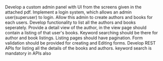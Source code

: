 Develop a custom admin panel with UI from the screens given in the attached pdf.
Implement a login system, which allows an admin user(superuser) to login.
Allow this admin to create authors and books for each users.
Develop functionality to list all the authors and books seperately.
Provide a detail view of the author, in the view page should contain a listing of that user's books.
Keyword searching should be there for author and book listings.
Listing pages should have pagination.
Form validation should be provided for  creating and Editing forms.
Develop REST APIs for listing all the details of the books and authors.
keyword search is mandatory in APIs also
